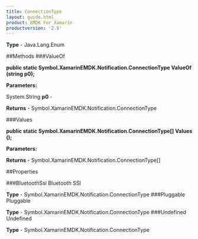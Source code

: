 ```yaml
---
title: ConnectionType
layout: guide.html
product: EMDK For Xamarin 
productversion: '2.5' 
---
```


    

**Type** - Java.Lang.Enum

##Methods
###ValueOf

**public static Symbol.XamarinEMDK.Notification.ConnectionType ValueOf (string p0);**


        

**Parameters:**

System.String **p0**  - 
        

**Returns** - Symbol.XamarinEMDK.Notification.ConnectionType

###Values

**public static Symbol.XamarinEMDK.Notification.ConnectionType[] Values ();**


        

**Parameters:**

**Returns** - Symbol.XamarinEMDK.Notification.ConnectionType[]

##Properties

###BluetoothSsi
Bluetooth SSI

**Type** - Symbol.XamarinEMDK.Notification.ConnectionType
###Pluggable
Pluggable

**Type** - Symbol.XamarinEMDK.Notification.ConnectionType
###Undefined
Undefined

**Type** - Symbol.XamarinEMDK.Notification.ConnectionType
